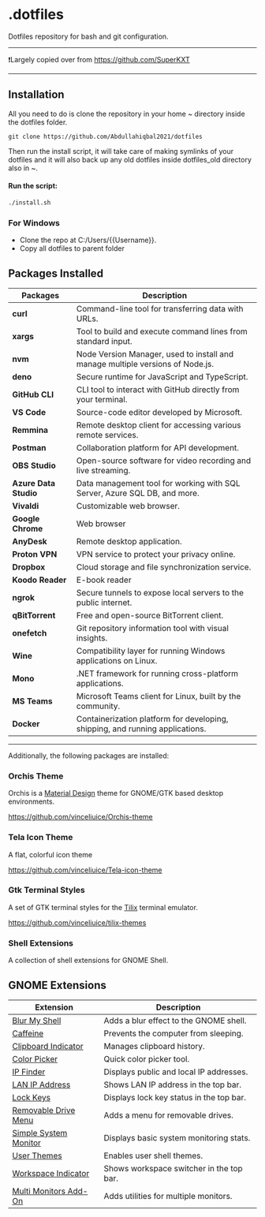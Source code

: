 # .dotfiles

Dotfiles repository for bash and git configuration.

---

❗️Largely copied over from <https://github.com/SuperKXT>

---

## Installation

All you need to do is clone the repository in your home ~ directory inside the
dotfiles folder.

```
git clone https://github.com/Abdullahiqbal2021/dotfiles
```

Then run the install script, it will take care of making symlinks of your
dotfiles and it will also back up any old dotfiles inside dotfiles_old
directory also in ~.

#### Run the script:

```bash
./install.sh
```

### For Windows

- Clone the repo at C:/Users/{{Username}}.
- Copy all dotfiles to parent folder

## Packages Installed

| Packages              | Description                                                                    |
| --------------------- | ------------------------------------------------------------------------------ |
| **curl**              | Command-line tool for transferring data with URLs.                             |
| **xargs**             | Tool to build and execute command lines from standard input.                   |
| **nvm**               | Node Version Manager, used to install and manage multiple versions of Node.js. |
| **deno**              | Secure runtime for JavaScript and TypeScript.                                  |
| **GitHub CLI**        | CLI tool to interact with GitHub directly from your terminal.                  |
| **VS Code**           | Source-code editor developed by Microsoft.                                     |
| **Remmina**           | Remote desktop client for accessing various remote services.                   |
| **Postman**           | Collaboration platform for API development.                                    |
| **OBS Studio**        | Open-source software for video recording and live streaming.                   |
| **Azure Data Studio** | Data management tool for working with SQL Server, Azure SQL DB, and more.      |
| **Vivaldi**           | Customizable web browser.                                                      |
| **Google Chrome**     | Web browser                                                                    |
| **AnyDesk**           | Remote desktop application.                                                    |
| **Proton VPN**        | VPN service to protect your privacy online.                                    |
| **Dropbox**           | Cloud storage and file synchronization service.                                |
| **Koodo Reader**      | E-book reader                                                                  |
| **ngrok**             | Secure tunnels to expose local servers to the public internet.                 |
| **qBitTorrent**       | Free and open-source BitTorrent client.                                        |
| **onefetch**          | Git repository information tool with visual insights.                          |
| **Wine**              | Compatibility layer for running Windows applications on Linux.                 |
| **Mono**              | .NET framework for running cross-platform applications.                        |
| **MS Teams**          | Microsoft Teams client for Linux, built by the community.                      |
| **Docker**            | Containerization platform for developing, shipping, and running applications.  |

---

Additionally, the following packages are installed:

### Orchis Theme

Orchis is a [Material Design](https://material.io) theme for GNOME/GTK based desktop environments.

https://github.com/vinceliuice/Orchis-theme

### Tela Icon Theme

A flat, colorful icon theme

https://github.com/vinceliuice/Tela-icon-theme

### Gtk Terminal Styles

A set of GTK terminal styles for the [Tilix](https://gnunn1.github.io/tilix-web/) terminal emulator.

https://github.com/vinceliuice/tilix-themes

### Shell Extensions

A collection of shell extensions for GNOME Shell.

## GNOME Extensions

| Extension                                                                                   | Description                              |
| ------------------------------------------------------------------------------------------- | ---------------------------------------- |
| [Blur My Shell](https://extensions.gnome.org/extension/3193/blur-my-shell/)                 | Adds a blur effect to the GNOME shell.   |
| [Caffeine](https://extensions.gnome.org/extension/517/caffeine/)                            | Prevents the computer from sleeping.     |
| [Clipboard Indicator](https://extensions.gnome.org/extension/779/clipboard-indicator/)      | Manages clipboard history.               |
| [Color Picker](https://extensions.gnome.org/extension/3396/color-picker/)                   | Quick color picker tool.                 |
| [IP Finder](https://extensions.gnome.org/extension/2983/ip-finder/)                         | Displays public and local IP addresses.  |
| [LAN IP Address](https://extensions.gnome.org/extension/1762/lan-ip-address/)               | Shows LAN IP address in the top bar.     |
| [Lock Keys](https://extensions.gnome.org/extension/36/lock-keys/)                           | Displays lock key status in the top bar. |
| [Removable Drive Menu](https://extensions.gnome.org/extension/7/removable-drive-menu/)      | Adds a menu for removable drives.        |
| [Simple System Monitor](https://extensions.gnome.org/extension/4506/simple-system-monitor/) | Displays basic system monitoring stats.  |
| [User Themes](https://extensions.gnome.org/extension/19/user-themes/)                       | Enables user shell themes.               |
| [Workspace Indicator](https://extensions.gnome.org/extension/3952/workspace-indicator/)     | Shows workspace switcher in the top bar. |
| [Multi Monitors Add-On](https://extensions.gnome.org/extension/921/multi-monitors-add-on/)  | Adds utilities for multiple monitors.    |
